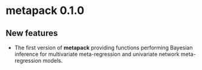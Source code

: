 # metapack 0.1.0

## New features
+ The first version of **metapack** providing functions performing Bayesian inference for multivariate meta-regression and univariate network meta-regression models.